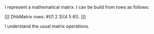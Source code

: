 I represent a mathematical matrix. I can be build from rows as follows: 

[[[ 
DhbMatrix rows: #((1 2 3)(4 5 6)).
]]]

I understand the usual matrix operations.
